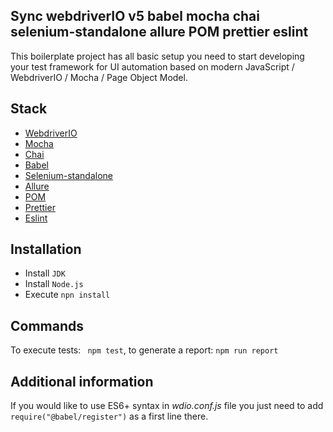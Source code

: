 ## Sync webdriverIO v5 babel mocha chai selenium-standalone allure POM prettier eslint
This boilerplate project has all basic setup you need to start developing your test framework for UI automation based on modern JavaScript / WebdriverIO / Mocha / Page Object Model.

## Stack
* [WebdriverIO](https://webdriver.io)
* [Mocha](https://mochajs.org)
* [Chai](https://www.chaijs.com)
* [Babel](https://babeljs.io)
* [Selenium-standalone](https://www.npmjs.com/package/selenium-standalone)
* [Allure](http://allure.qatools.ru)
* [POM](https://www.seleniumhq.org/docs/06_test_design_considerations.jsp#page-object-design-pattern)
* [Prettier](https://prettier.io)
* [Eslint](https://eslint.org)

## Installation
* Install `JDK`
* Install `Node.js`
* Execute `npn install`

## Commands
To execute tests: ` npm test`, to generate a report: `npm run report`

## Additional information
If you would like to use ES6+ syntax in _wdio.conf.js_ file you just need to add `require("@babel/register")` as a first line there.
